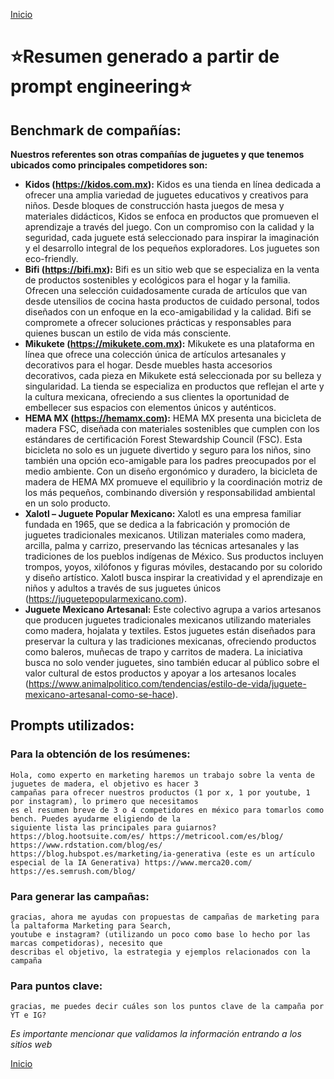 [Inicio](README.md)
# :star:Resumen generado a partir de prompt engineering:star:

## Benchmark de compañías:
**Nuestros referentes son otras compañías de juguetes y que tenemos ubicados como principales competidores son:**

- **Kidos (https://kidos.com.mx):** Kidos es una tienda en línea dedicada a ofrecer una amplia variedad de juguetes educativos y creativos para niños. Desde bloques de construcción hasta juegos de mesa y materiales didácticos, Kidos se enfoca en productos que promueven el aprendizaje a través del juego. Con un compromiso con la calidad y la seguridad, cada juguete está seleccionado para inspirar la imaginación y el desarrollo integral de los pequeños exploradores. Los juguetes son eco-friendly.
- **Bifi (https://bifi.mx):** Bifi es un sitio web que se especializa en la venta de productos sostenibles y ecológicos para el hogar y la familia. Ofrecen una selección cuidadosamente curada de artículos que van desde utensilios de cocina hasta productos de cuidado personal, todos diseñados con un enfoque en la eco-amigabilidad y la calidad. Bifi se compromete a ofrecer soluciones prácticas y responsables para quienes buscan un estilo de vida más consciente.
- **Mikukete (https://mikukete.com.mx):** Mikukete es una plataforma en línea que ofrece una colección única de artículos artesanales y decorativos para el hogar. Desde muebles hasta accesorios decorativos, cada pieza en Mikukete está seleccionada por su belleza y singularidad. La tienda se especializa en productos que reflejan el arte y la cultura mexicana, ofreciendo a sus clientes la oportunidad de embellecer sus espacios con elementos únicos y auténticos.
- **HEMA MX (https://hemamx.com):** HEMA MX presenta una bicicleta de madera FSC, diseñada con materiales sostenibles que cumplen con los estándares de certificación Forest Stewardship Council (FSC). Esta bicicleta no solo es un juguete divertido y seguro para los niños, sino también una opción eco-amigable para los padres preocupados por el medio ambiente. Con un diseño ergonómico y duradero, la bicicleta de madera de HEMA MX promueve el equilibrio y la coordinación motriz de los más pequeños, combinando diversión y responsabilidad ambiental en un solo producto.
- **Xalotl – Juguete Popular Mexicano:** Xalotl es una empresa familiar fundada en 1965, que se dedica a la fabricación y promoción de juguetes tradicionales mexicanos. Utilizan materiales como madera, arcilla, palma y carrizo, preservando las técnicas artesanales y las tradiciones de los pueblos indígenas de México. Sus productos incluyen trompos, yoyos, xilófonos y figuras móviles, destacando por su colorido y diseño artístico. Xalotl busca inspirar la creatividad y el aprendizaje en niños y adultos a través de sus juguetes únicos​ (https://juguetepopularmexicano.com)​.
- **Juguete Mexicano Artesanal:** Este colectivo agrupa a varios artesanos que producen juguetes tradicionales mexicanos utilizando materiales como madera, hojalata y textiles. Estos juguetes están diseñados para preservar la cultura y las tradiciones mexicanas, ofreciendo productos como baleros, muñecas de trapo y carritos de madera. La iniciativa busca no solo vender juguetes, sino también educar al público sobre el valor cultural de estos productos y apoyar a los artesanos locales​ (https://www.animalpolitico.com/tendencias/estilo-de-vida/juguete-mexicano-artesanal-como-se-hace)​.

## Prompts utilizados:
### Para la obtención de los resúmenes:
~~~
Hola, como experto en marketing haremos un trabajo sobre la venta de juguetes de madera, el objetivo es hacer 3
campañas para ofrecer nuestros productos (1 por x, 1 por youtube, 1 por instagram), lo primero que necesitamos
es el resumen breve de 3 o 4 competidores en méxico para tomarlos como bench. Puedes ayudarme eligiendo de la
siguiente lista las principales para guiarnos? https://blog.hootsuite.com/es/ https://metricool.com/es/blog/
https://www.rdstation.com/blog/es/ https://blog.hubspot.es/marketing/ia-generativa (este es un artículo
especial de la IA Generativa) https://www.merca20.com/ https://es.semrush.com/blog/
~~~

### Para generar las campañas:
~~~
gracias, ahora me ayudas con propuestas de campañas de marketing para la paltaforma Marketing para Search,
youtube e instagram? (utilizando un poco como base lo hecho por las marcas competidoras), necesito que
describas el objetivo, la estrategia y ejemplos relacionados con la campaña
~~~

### Para puntos clave:
~~~
gracias, me puedes decir cuáles son los puntos clave de la campaña por YT e IG? 
~~~

*Es importante mencionar que validamos la información entrando a los sitios web*

[Inicio](README.md)

